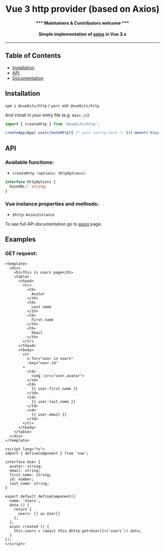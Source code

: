 <h1 align="center">Vue 3 http provider (based on Axios)</h1>

<h4 align="center">*** Maintainers & Contributors welcome ***</h4>

<h4 align="center">Simple implementation of <a href="https://github.com/axios/axios">axios</a> in Vue 3.x</h4>

---

## Table of Contents

* [Installation](#installation)
* [API](#api)
* [Documentation](#documentation)


## Installation

`npm i @vuebits/http` / `yarn add @vuebits/http`

And install in your entry file (e.g. `main.js`):

```javascript
import { createHttp } from '@vuebits/http';

createApp(App).use(createHttp({ /* your config here */ })).mount('#app');
```

## API

### Available functions:

* `createHttp (options: HttpOptions)`:

```ts
interface HttpOptions {
  baseURL?: string;
}
```

### Vue instance properties and methods:

* `$http`: `AxiosInstance`

To see full API documentation go to [axios](https://github.com/axios/axios) page.

## Examples

### GET request:

```vue
<template>
  <div>
    <h1>This is users page</h1>
    <table>
      <thead>
        <tr>
          <th>
            Avatar
          </th>
          <th>
            Last name
          </th>
          <th>
            First name
          </th>
          <th>
            Email
          </th>
        </tr>
      </thead>
      <tbody>
        <tr
          v-for="user in users"
          :key="user.id"
        >
          <td>
            <img :src="user.avatar">
          </td>
          <td>
            {{ user.first_name }}
          </td>
          <td>
            {{ user.last_name }}
          </td>
          <td>
            {{ user.email }}
          </td>
        </tr>
      </tbody>
    </table>
  </div>
</template>

<script lang="ts">
import { defineComponent } from 'vue';

interface User {
  avatar: string;
  email: string;
  first_name: string;
  id: number;
  last_name: string;
}

export default defineComponent({
  name: 'Users',
  data () {
    return {
      users: [] as User[]
    };
  },
  async created () {
    this.users = (await this.$http.get<User[]>('users')).data;
  }
});
</script>
```
